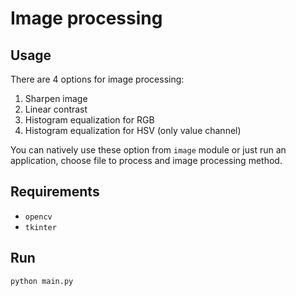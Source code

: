 # Image processing

## Usage

There are 4 options for image processing:

1. Sharpen image
2. Linear contrast
3. Histogram equalization for RGB
4. Histogram equalization for HSV (only value channel)

You can natively use these option from `image` module or just run an application, choose file to process and image processing method.

## Requirements

* `opencv`
* `tkinter`

## Run

```shell
python main.py
```
